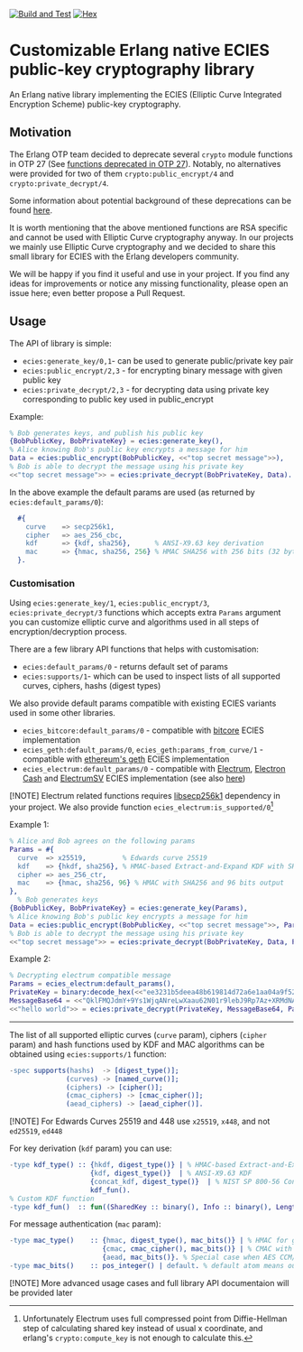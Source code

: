 [![Build and Test](https://github.com/simplito/ecies-erl/actions/workflows/erlang.yml/badge.svg)](https://github.com/simplito/ecies-erl/actions/workflows/erlang.yml)
[![Hex](https://img.shields.io/hexpm/v/ecies.svg)](https://hex.pm/packages/ecies)

Customizable Erlang native ECIES public-key cryptography library
================================================================

An Erlang native library implementing the ECIES (Elliptic Curve Integrated Encryption Scheme) public-key cryptography.  

Motivation
----------

The Erlang OTP team decided to deprecate several `crypto` module functions in OTP 27 (See [functions deprecated in OTP 27](https://www.erlang.org/doc/deprecations.html#functions-deprecated-in-otp-27)).
Notably, no alternatives were provided for two of them `crypto:public_encrypt/4` and `crypto:private_decrypt/4`.

Some information about potential background of these deprecations can be found [here](https://erlangforums.com/t/security-working-group-minutes/3451/6).

It is worth mentioning that the above mentioned functions are RSA specific and cannot be used with Elliptic Curve cryptography anyway. 
In our projects we mainly use Elliptic Curve cryptography and we decided to share this small library for ECIES with the Erlang developers community.  

We will be happy if you find it useful and use in your project. If you find any ideas for improvements or notice any missing functionality, please open an issue here; even better propose a Pull Request.

Usage
-----

The API of library is simple:
- `ecies:generate_key/0,1`- can be used to generate public/private key pair
- `ecies:public_encrypt/2,3` - for encrypting binary message with given public key
- `ecies:private_decrypt/2,3` - for decrypting data using private key corresponding to public key used in public_encrypt

Example: 

```erlang
% Bob generates keys, and publish his public key
{BobPublicKey, BobPrivateKey} = ecies:generate_key(),
% Alice knowing Bob's public key encrypts a message for him
Data = ecies:public_encrypt(BobPublicKey, <<"top secret message">>),
% Bob is able to decrypt the message using his private key
<<"top secret message">> = ecies:private_decrypt(BobPrivateKey, Data).
```

In the above example the default params are used (as returned by `ecies:default_params/0`):
```erlang
  #{
    curve    => secp256k1,
    cipher   => aes_256_cbc,
    kdf      => {kdf, sha256},      % ANSI-X9.63 key derivation
    mac      => {hmac, sha256, 256} % HMAC SHA256 with 256 bits (32 bytes) output
  }.
```

### Customisation

Using `ecies:generate_key/1`, `ecies:public_encrypt/3`, `ecies:private_decrypt/3` functions which accepts extra `Params` argument you can customize elliptic curve and algorithms used in all steps of encryption/decryption process.

There are a few library API functions that helps with customisation:
- `ecies:default_params/0` - returns default set of params
- `ecies:supports/1`- which can be used to inspect lists of all supported curves, ciphers, hashs (digest types)

We also provide default params compatible with existing ECIES variants used in some other libraries.

- `ecies_bitcore:default_params/0` - compatible with [bitcore](https://github.com/bitpay/bitcore-ecies/) ECIES implementation
- `ecies_geth:default_params/0`, `ecies_geth:params_from_curve/1` - compatible with [ethereum's geth](https://github.com/ethereum/go-ethereum) ECIES implementation
- `ecies_electrum:default_params/0` - compatible with [Electrum](https://github.com/spesmilo/electrum), [Electron Cash](https://github.com/Electron-Cash/Electron-Cash) and [ElectrumSV](https://github.com/electrumsv/electrumsv) ECIES implementation (see also [here](https://github.com/gitzhou/bitcoin-ecies))

[!NOTE]
Electrum related functions requires [libsecp256k1](https://hex.pm/packages/libsecp256k1) dependency in your project. We also provide function `ecies_electrum:is_supported/0`[^1] 

Example 1:
```erlang
% Alice and Bob agrees on the following params
Params = #{
  curve  => x25519,         % Edwards curve 25519
  kdf    => {hkdf, sha256}, % HMAC-based Extract-and-Expand KDF with SHA256 hash
  cipher => aes_256_ctr,
  mac    => {hmac, sha256, 96} % HMAC with SHA256 and 96 bits output
},
  % Bob generates keys
{BobPublicKey, BobPrivateKey} = ecies:generate_key(Params),
% Alice knowing Bob's public key encrypts a message for him
Data = ecies:public_encrypt(BobPublicKey, <<"top secret message">>, Params),
% Bob is able to decrypt the message using his private key
<<"top secret message">> = ecies:private_decrypt(BobPrivateKey, Data, Params).
```
Example 2:
```erlang
% Decrypting electrum compatible message
Params = ecies_electrum:default_params(),
PrivateKey = binary:decode_hex(<<"ee3231b5deea48b619814d72a6e1aa04a9f521df281afad5ada89f5393941b1c">>),
MessageBase64 = <<"QklFMQJdmY+9Ys1WjqANreLwXaau62N01r9lebJ9Rp7Az+XRMdNAVgg3J8EEVhni5gn2v+WOD59uDMDp0zY/xPT3IElReQo6XUCSMmgRgRtYl+TUEw==">>,
<<"hello world">> = ecies:private_decrypt(PrivateKey, MessageBase64, Params).
```

---

The list of all supported elliptic curves (`curve` param), ciphers (`cipher` param) and hash functions used by KDF and MAC 
algorithms can be obtained using `ecies:supports/1` function:

```erlang
-spec supports(hashs)  -> [digest_type()];
              (curves) -> [named_curve()];
              (ciphers) -> [cipher()];
              (cmac_ciphers) -> [cmac_cipher()];
              (aead_ciphers) -> [aead_cipher()].
```
[!NOTE]
For Edwards Curves 25519 and 448 use `x25519`, `x448`, and not `ed25519`, `ed448`

For key derivation (`kdf` param) you can use:
```erlang
-type kdf_type() :: {hkdf, digest_type()} | % HMAC-based Extract-and-Expand Key Derivation Function (HKDF)
                    {kdf, digest_type()}  | % ANSI-X9.63 KDF
                    {concat_kdf, digest_type()}  | % NIST SP 800-56 Concatenation Key Derivation Function (see section 5.8.1).
                    kdf_fun().
% Custom KDF function
-type kdf_fun()  :: fun((SharedKey :: binary(), Info :: binary(), Length :: pos_integer()) -> Result :: binary()).
```

For message authentication (`mac` param):
```erlang
-type mac_type()    :: {hmac, digest_type(), mac_bits()} | % HMAC for given digest function with specified output bits
                       {cmac, cmac_cipher(), mac_bits()} | % CMAC with AES-*-CBC cipher and given output bits
                       {aead, mac_bits()}. % Special case when AES CCM/GCM ciphers are used to just specify tag output bits 
-type mac_bits()    :: pos_integer() | default. % default atom means output size equal to given mac key length
```

[!NOTE]
More advanced usage cases and full library API documentaion will be provided later

[^1]: Unfortunately Electrum uses full compressed point from Diffie-Hellman step of calculating shared key 
instead of usual x coordinate, and erlang's `crypto:compute_key` is not enough to calculate this. 
